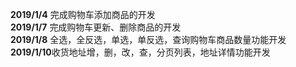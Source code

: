 <B>2019/1/4</B> 完成购物车添加商品的开发<Br />
<B>2019/1/7</B> 完成购物车更新、删除商品的开发<Br />
<B>2019/1/8</B> 全选，全反选，单选，单反选，查询购物车商品数量功能开发<Br />
<B>2019/1/10</B>收货地址增，删，改，查，分页列表，地址详情功能开发<Br />